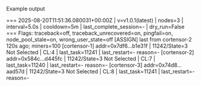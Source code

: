 Example output

=== 2025-08-20T11:51:36.080031+00:00Z | v=v1.0.1(latest) | nodes=3 | interval=5.0s | cooldown=5m | last_complete_session=- |  dry_run=False ===
Flags: traceback=off, traceback_unrecovered=on, pingfail=on, node_pool_stale=on, wrong_user_state=off
[ASSIGN] last from cortensor-2 120s ago; miners=100
[cortensor-1] addr=0x7df6…b1e31f | 11242/State=3 Not Selected | CL:4 | last_task=11241 | last_restart=- reason=-
[cortensor-2] addr=0x584c…d445fc | 11242/State=3 Not Selected | CL:7 | last_task=11240 | last_restart=- reason=-
[cortensor-3] addr=0x74d8…aad57d | 11242/State=3 Not Selected | CL:8 | last_task=11241 | last_restart=- reason=-
